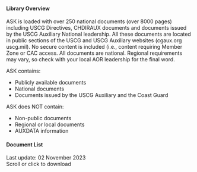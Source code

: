 
 #### Library Overview
 ASK is loaded with over 250 national documents (over 8000 pages) including USCG Directives, CHDIRAUX documents and documents issued by the USCG Auxiliary National leadership. All these documents are located in public sections of the USCG and USCG Auxiliary websites (cgaux.org uscg.mil).  No secure content is included (i.e., content requiring Member Zone or CAC access. All documents are national. Regional requirements may vary, so check with your local AOR leadership for the final word. 

ASK contains:
- Publicly available documents
- National documents
- Documents issued by the USCG Auxiliary and the Coast Guard 

ASK does NOT contain:
- Non-public documents
- Regional or local documents
- AUXDATA information

#### Document List
Last update: 02 November 2023  
Scroll or click to download  